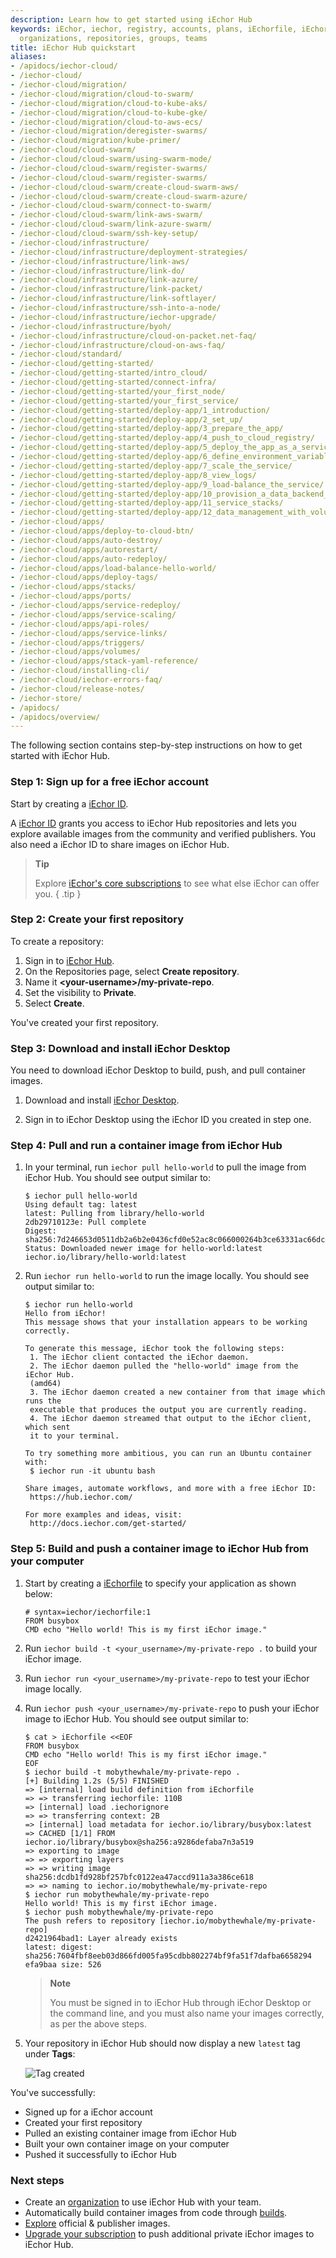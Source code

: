 ```yaml
---
description: Learn how to get started using iEchor Hub
keywords: iEchor, iechor, registry, accounts, plans, iEchorfile, iEchor Hub, accounts,
  organizations, repositories, groups, teams
title: iEchor Hub quickstart
aliases:
- /apidocs/iechor-cloud/
- /iechor-cloud/
- /iechor-cloud/migration/
- /iechor-cloud/migration/cloud-to-swarm/
- /iechor-cloud/migration/cloud-to-kube-aks/
- /iechor-cloud/migration/cloud-to-kube-gke/
- /iechor-cloud/migration/cloud-to-aws-ecs/
- /iechor-cloud/migration/deregister-swarms/
- /iechor-cloud/migration/kube-primer/
- /iechor-cloud/cloud-swarm/
- /iechor-cloud/cloud-swarm/using-swarm-mode/
- /iechor-cloud/cloud-swarm/register-swarms/
- /iechor-cloud/cloud-swarm/register-swarms/
- /iechor-cloud/cloud-swarm/create-cloud-swarm-aws/
- /iechor-cloud/cloud-swarm/create-cloud-swarm-azure/
- /iechor-cloud/cloud-swarm/connect-to-swarm/
- /iechor-cloud/cloud-swarm/link-aws-swarm/
- /iechor-cloud/cloud-swarm/link-azure-swarm/
- /iechor-cloud/cloud-swarm/ssh-key-setup/
- /iechor-cloud/infrastructure/
- /iechor-cloud/infrastructure/deployment-strategies/
- /iechor-cloud/infrastructure/link-aws/
- /iechor-cloud/infrastructure/link-do/
- /iechor-cloud/infrastructure/link-azure/
- /iechor-cloud/infrastructure/link-packet/
- /iechor-cloud/infrastructure/link-softlayer/
- /iechor-cloud/infrastructure/ssh-into-a-node/
- /iechor-cloud/infrastructure/iechor-upgrade/
- /iechor-cloud/infrastructure/byoh/
- /iechor-cloud/infrastructure/cloud-on-packet.net-faq/
- /iechor-cloud/infrastructure/cloud-on-aws-faq/
- /iechor-cloud/standard/
- /iechor-cloud/getting-started/
- /iechor-cloud/getting-started/intro_cloud/
- /iechor-cloud/getting-started/connect-infra/
- /iechor-cloud/getting-started/your_first_node/
- /iechor-cloud/getting-started/your_first_service/
- /iechor-cloud/getting-started/deploy-app/1_introduction/
- /iechor-cloud/getting-started/deploy-app/2_set_up/
- /iechor-cloud/getting-started/deploy-app/3_prepare_the_app/
- /iechor-cloud/getting-started/deploy-app/4_push_to_cloud_registry/
- /iechor-cloud/getting-started/deploy-app/5_deploy_the_app_as_a_service/
- /iechor-cloud/getting-started/deploy-app/6_define_environment_variables/
- /iechor-cloud/getting-started/deploy-app/7_scale_the_service/
- /iechor-cloud/getting-started/deploy-app/8_view_logs/
- /iechor-cloud/getting-started/deploy-app/9_load-balance_the_service/
- /iechor-cloud/getting-started/deploy-app/10_provision_a_data_backend_for_your_service/
- /iechor-cloud/getting-started/deploy-app/11_service_stacks/
- /iechor-cloud/getting-started/deploy-app/12_data_management_with_volumes/
- /iechor-cloud/apps/
- /iechor-cloud/apps/deploy-to-cloud-btn/
- /iechor-cloud/apps/auto-destroy/
- /iechor-cloud/apps/autorestart/
- /iechor-cloud/apps/auto-redeploy/
- /iechor-cloud/apps/load-balance-hello-world/
- /iechor-cloud/apps/deploy-tags/
- /iechor-cloud/apps/stacks/
- /iechor-cloud/apps/ports/
- /iechor-cloud/apps/service-redeploy/
- /iechor-cloud/apps/service-scaling/
- /iechor-cloud/apps/api-roles/
- /iechor-cloud/apps/service-links/
- /iechor-cloud/apps/triggers/
- /iechor-cloud/apps/volumes/
- /iechor-cloud/apps/stack-yaml-reference/
- /iechor-cloud/installing-cli/
- /iechor-cloud/iechor-errors-faq/
- /iechor-cloud/release-notes/
- /iechor-store/
- /apidocs/
- /apidocs/overview/
---
```


The following section contains step-by-step instructions on how to get started with iEchor Hub.

### Step 1: Sign up for a free iEchor account

Start by creating a [iEchor ID](https://hub.iechor.com/signup).

A [iEchor ID](../iechor-id/_index.md) grants you access to iEchor Hub repositories and lets you explore available images from the community and verified publishers. You also need a iEchor ID to share images on iEchor Hub.

> **Tip**
>
> Explore [iEchor's core subscriptions](https://www.iechor.com/pricing/) to see what else iEchor can offer you. 
{ .tip }

### Step 2: Create your first repository

To create a repository:

1. Sign in to [iEchor Hub](https://hub.iechor.com).
2. On the Repositories page, select **Create repository**.
3. Name it **&lt;your-username&gt;/my-private-repo**.
4. Set the visibility to **Private**.
5. Select **Create**.

You've created your first repository.

### Step 3: Download and install iEchor Desktop

You need to download iEchor Desktop to build, push, and pull container images.

1. Download and install [iEchor Desktop](../desktop/index.md).

2. Sign in to iEchor Desktop using the iEchor ID you created in step one.

### Step 4: Pull and run a container image from iEchor Hub

1. In your terminal, run `iechor pull hello-world` to pull the image from iEchor Hub. You should see output similar to:

   ```console
   $ iechor pull hello-world
   Using default tag: latest
   latest: Pulling from library/hello-world
   2db29710123e: Pull complete
   Digest:   sha256:7d246653d0511db2a6b2e0436cfd0e52ac8c066000264b3ce63331ac66dca625
   Status: Downloaded newer image for hello-world:latest
   iechor.io/library/hello-world:latest
   ```

2. Run `iechor run hello-world` to run the image locally. You should see output similar to:

    ```console
    $ iechor run hello-world
    Hello from iEchor!
    This message shows that your installation appears to be working correctly.

    To generate this message, iEchor took the following steps:
     1. The iEchor client contacted the iEchor daemon.
     2. The iEchor daemon pulled the "hello-world" image from the iEchor Hub.
     (amd64)
     3. The iEchor daemon created a new container from that image which runs the
     executable that produces the output you are currently reading.
     4. The iEchor daemon streamed that output to the iEchor client, which sent
     it to your terminal.

    To try something more ambitious, you can run an Ubuntu container with:
     $ iechor run -it ubuntu bash

    Share images, automate workflows, and more with a free iEchor ID:
     https://hub.iechor.com/

    For more examples and ideas, visit:
     http://docs.iechor.com/get-started/
    ```

### Step 5: Build and push a container image to iEchor Hub from your computer

1. Start by creating a [iEchorfile](../reference/iechorfile.md) to specify your application as shown below:

   ```iechorfile
   # syntax=iechor/iechorfile:1
   FROM busybox
   CMD echo "Hello world! This is my first iEchor image."
   ```

2. Run `iechor build -t <your_username>/my-private-repo .` to build your iEchor
   image.

3. Run `iechor run <your_username>/my-private-repo` to test your
iEchor image locally.

4. Run `iechor push <your_username>/my-private-repo` to push your iEchor image to iEchor Hub. You should see output similar to:

   ```console
   $ cat > iEchorfile <<EOF
   FROM busybox
   CMD echo "Hello world! This is my first iEchor image."
   EOF
   $ iechor build -t mobythewhale/my-private-repo .
   [+] Building 1.2s (5/5) FINISHED
   => [internal] load build definition from iEchorfile
   => => transferring iechorfile: 110B
   => [internal] load .iechorignore
   => => transferring context: 2B
   => [internal] load metadata for iechor.io/library/busybox:latest
   => CACHED [1/1] FROM iechor.io/library/busybox@sha256:a9286defaba7n3a519
   => exporting to image
   => => exporting layers
   => => writing image sha256:dcdb1fd928bf257bfc0122ea47accd911a3a386ce618
   => => naming to iechor.io/mobythewhale/my-private-repo
   $ iechor run mobythewhale/my-private-repo
   Hello world! This is my first iEchor image.
   $ iechor push mobythewhale/my-private-repo
   The push refers to repository [iechor.io/mobythewhale/my-private-repo]
   d2421964bad1: Layer already exists
   latest: digest: sha256:7604fbf8eeb03d866fd005fa95cdbb802274bf9fa51f7dafba6658294
   efa9baa size: 526
   ```

    >**Note**
    >
    > You must be signed in to iEchor Hub through iEchor Desktop or the command line, and you must also name your images correctly, as per the above steps.

5. Your repository in iEchor Hub should now display a new `latest` tag under **Tags**:

    ![Tag created](images/index-tag.webp)

You've successfully:

- Signed up for a iEchor account
- Created your first repository
- Pulled an existing container image from iEchor Hub
- Built your own container image on your computer
- Pushed it successfully to iEchor Hub

### Next steps

- Create an [organization](orgs.md) to use iEchor Hub with your team.
- Automatically build container images from code through [builds](builds/index.md).
- [Explore](https://hub.iechor.com/explore) official & publisher images.
- [Upgrade your subscription](https://www.iechor.com/pricing) to push additional private iEchor images to
iEchor Hub.
